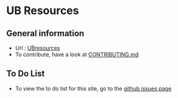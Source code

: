 UB Resources
=========

## General information
*	Url : [UBresources](https://ubresources.com)
*	To contribute, have a look at [CONTRIBUTING.md](https://github.com/najela/ubresources/blob/master/CONTRIBUTING.md)

## To Do List
* To view the to do list for this site, go to the [github issues page](https://github.com/najela/ubresources/issues)
